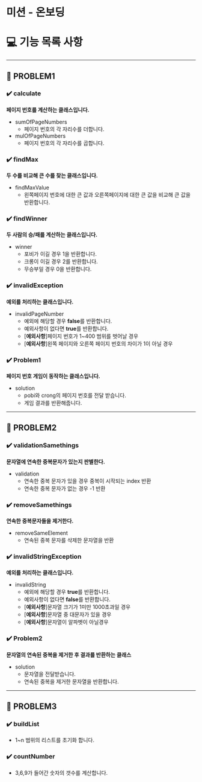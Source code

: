 # 미션 - 온보딩

# 💻 기능 목록 사항
<hr>

## 🌟 PROBLEM1
###
### ✔️ calculate
**페이지 번호를 계산하는 클래스입니다.**

- sumOfPageNumbers
  - 페이지 번호의 각 자리수를 더합니다.
- mulOfPageNumbers
  - 페이지 번호의 각 자리수를 곱합니다.

###
### ✔️ findMax
**두 수를 비교해 큰 수를 찾는 클래스입니다.**

- findMaxValue
    - 왼쪽페이지 번호에 대한 큰 값과 오른쪽페이지에 대한 큰 값을 비교해 큰 값을 반환합니다.

###
### ✔️ findWinner
**두 사람의 승/패를 계산하는 클래스입니다.**

- winner
  - 포비가 이길 경우 1을 반환합니다.
  - 크롱이 이길 경우 2를 반환합니다.
  - 무승부일 경우 0을 반환합니다.

###
### ✔️ invalidException
**예외를 처리하는 클래스입니다.**

- invalidPageNumber
  - 예외에 해당할 경우 **false**를 반환합니다.
  - 예외사항이 없다면 **true**를 반환합니다.
  - [**예외사항**]페이지 번호가 1~400 범위를 벗어날 경우
  - [**예외사항**]왼쪽 페이지와 오른쪽 페이지 번호의 차이가  1이 아닐 경우

###
### ✔️ Problem1
**페이지 번호 게임이 동작하는 클래스입니다.**

- solution
  - pobi와 crong의 페이지 번호를 전달 받습니다.
  - 게임 결과를 반환해줍니다.

<hr>

## 🌟 PROBLEM2
###
### ✔️ validationSamethings
**문자열에 연속한 중복문자가 있는지 판별한다.**

- validation
  - 연속한 중복 문자가 있을 경우  중복이 시작되는 index 반환
  - 연속한 중복 문자가 없는 경우 -1 반환


###
### ✔️ removeSamethings
**연속한 중복문자들을 제거한다.**

- removeSameElement
  - 연속된 중복 문자를 삭제한 문자열을 반환


###
### ✔️ invalidStringException
**예외를 처리하는 클래스입니다.**

- invalidString
  - 예외에 해당할 경우 **true**를 반환합니다.
  - 예외사항이 없다면 **false**를 반환합니다.
  - [**예외사항**]문자열 크기가 1미만 1000초과일 경우
  - [**예외사항**]문자열 중 대문자가 있을 경우
  - [**예외사항**]문자열이 알파벳이 아닐경우

###
### ✔️ Problem2
**문자열의 연속된 중복을 제거한 후 결과를 반환하는 클래스**

- solution
  - 문자열을 전달받습니다. 
  - 연속된 중복을 제거한 문자열을 반환합니다.

<hr>

## 🌟 PROBLEM3
###
### ✔️ buildList

- 1~n 범위의 리스트를 초기화 합니다.

###
### ✔️ countNumber

- 3,6,9가 들어간 숫자의 갯수를 계산합니다.
